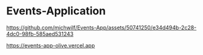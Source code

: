 # Events-Application




https://github.com/michwilf/Events-App/assets/50741250/e34d494b-2c28-4dc0-98fb-585aed531243

https://events-app-olive.vercel.app
